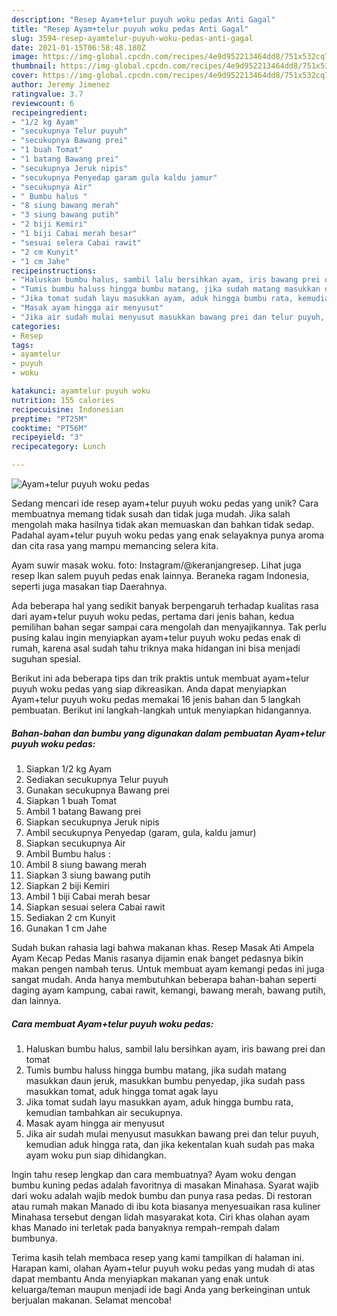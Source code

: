 ```yaml
---
description: "Resep Ayam+telur puyuh woku pedas Anti Gagal"
title: "Resep Ayam+telur puyuh woku pedas Anti Gagal"
slug: 3594-resep-ayamtelur-puyuh-woku-pedas-anti-gagal
date: 2021-01-15T06:58:48.180Z
image: https://img-global.cpcdn.com/recipes/4e9d952213464dd8/751x532cq70/ayamtelur-puyuh-woku-pedas-foto-resep-utama.jpg
thumbnail: https://img-global.cpcdn.com/recipes/4e9d952213464dd8/751x532cq70/ayamtelur-puyuh-woku-pedas-foto-resep-utama.jpg
cover: https://img-global.cpcdn.com/recipes/4e9d952213464dd8/751x532cq70/ayamtelur-puyuh-woku-pedas-foto-resep-utama.jpg
author: Jeremy Jimenez
ratingvalue: 3.7
reviewcount: 6
recipeingredient:
- "1/2 kg Ayam"
- "secukupnya Telur puyuh"
- "secukupnya Bawang prei"
- "1 buah Tomat"
- "1 batang Bawang prei"
- "secukupnya Jeruk nipis"
- "secukupnya Penyedap garam gula kaldu jamur"
- "secukupnya Air"
- " Bumbu halus "
- "8 siung bawang merah"
- "3 siung bawang putih"
- "2 biji Kemiri"
- "1 biji Cabai merah besar"
- "sesuai selera Cabai rawit"
- "2 cm Kunyit"
- "1 cm Jahe"
recipeinstructions:
- "Haluskan bumbu halus, sambil lalu bersihkan ayam, iris bawang prei dan tomat"
- "Tumis bumbu haluss hingga bumbu matang, jika sudah matang masukkan daun jeruk, masukkan bumbu penyedap, jika sudah pass masukkan tomat, aduk hingga tomat agak layu"
- "Jika tomat sudah layu masukkan ayam, aduk hingga bumbu rata, kemudian tambahkan air secukupnya."
- "Masak ayam hingga air menyusut"
- "Jika air sudah mulai menyusut masukkan bawang prei dan telur puyuh, kemudian aduk hingga rata, dan jika kekentalan kuah sudah pas maka ayam woku pun siap dihidangkan."
categories:
- Resep
tags:
- ayamtelur
- puyuh
- woku

katakunci: ayamtelur puyuh woku 
nutrition: 155 calories
recipecuisine: Indonesian
preptime: "PT25M"
cooktime: "PT56M"
recipeyield: "3"
recipecategory: Lunch

---
```



![Ayam+telur puyuh woku pedas](https://img-global.cpcdn.com/recipes/4e9d952213464dd8/751x532cq70/ayamtelur-puyuh-woku-pedas-foto-resep-utama.jpg)

Sedang mencari ide resep ayam+telur puyuh woku pedas yang unik? Cara membuatnya memang tidak susah dan tidak juga mudah. Jika salah mengolah maka hasilnya tidak akan memuaskan dan bahkan tidak sedap. Padahal ayam+telur puyuh woku pedas yang enak selayaknya punya aroma dan cita rasa yang mampu memancing selera kita.

Ayam suwir masak woku. foto: Instagram/@keranjangresep. Lihat juga resep Ikan salem puyuh pedas enak lainnya. Beraneka ragam Indonesia, seperti juga masakan tiap Daerahnya.

Ada beberapa hal yang sedikit banyak berpengaruh terhadap kualitas rasa dari ayam+telur puyuh woku pedas, pertama dari jenis bahan, kedua pemilihan bahan segar sampai cara mengolah dan menyajikannya. Tak perlu pusing kalau ingin menyiapkan ayam+telur puyuh woku pedas enak di rumah, karena asal sudah tahu triknya maka hidangan ini bisa menjadi suguhan spesial.


Berikut ini ada beberapa tips dan trik praktis untuk membuat ayam+telur puyuh woku pedas yang siap dikreasikan. Anda dapat menyiapkan Ayam+telur puyuh woku pedas memakai 16 jenis bahan dan 5 langkah pembuatan. Berikut ini langkah-langkah untuk menyiapkan hidangannya.

<!--inarticleads1-->

##### Bahan-bahan dan bumbu yang digunakan dalam pembuatan Ayam+telur puyuh woku pedas:

1. Siapkan 1/2 kg Ayam
1. Sediakan secukupnya Telur puyuh
1. Gunakan secukupnya Bawang prei
1. Siapkan 1 buah Tomat
1. Ambil 1 batang Bawang prei
1. Siapkan secukupnya Jeruk nipis
1. Ambil secukupnya Penyedap (garam, gula, kaldu jamur)
1. Siapkan secukupnya Air
1. Ambil  Bumbu halus :
1. Ambil 8 siung bawang merah
1. Siapkan 3 siung bawang putih
1. Siapkan 2 biji Kemiri
1. Ambil 1 biji Cabai merah besar
1. Siapkan sesuai selera Cabai rawit
1. Sediakan 2 cm Kunyit
1. Gunakan 1 cm Jahe


Sudah bukan rahasia lagi bahwa makanan khas. Resep Masak Ati Ampela Ayam Kecap Pedas Manis rasanya dijamin enak banget pedasnya bikin makan pengen nambah terus. Untuk membuat ayam kemangi pedas ini juga sangat mudah. Anda hanya membutuhkan beberapa bahan-bahan seperti daging ayam kampung, cabai rawit, kemangi, bawang merah, bawang putih, dan lainnya. 

<!--inarticleads2-->

##### Cara membuat Ayam+telur puyuh woku pedas:

1. Haluskan bumbu halus, sambil lalu bersihkan ayam, iris bawang prei dan tomat
1. Tumis bumbu haluss hingga bumbu matang, jika sudah matang masukkan daun jeruk, masukkan bumbu penyedap, jika sudah pass masukkan tomat, aduk hingga tomat agak layu
1. Jika tomat sudah layu masukkan ayam, aduk hingga bumbu rata, kemudian tambahkan air secukupnya.
1. Masak ayam hingga air menyusut
1. Jika air sudah mulai menyusut masukkan bawang prei dan telur puyuh, kemudian aduk hingga rata, dan jika kekentalan kuah sudah pas maka ayam woku pun siap dihidangkan.


Ingin tahu resep lengkap dan cara membuatnya? Ayam woku dengan bumbu kuning pedas adalah favoritnya di masakan Minahasa. Syarat wajib dari woku adalah wajib medok bumbu dan punya rasa pedas. Di restoran atau rumah makan Manado di ibu kota biasanya menyesuaikan rasa kuliner Minahasa tersebut dengan lidah masyarakat kota. Ciri khas olahan ayam khas Manado ini terletak pada banyaknya rempah-rempah dalam bumbunya. 

Terima kasih telah membaca resep yang kami tampilkan di halaman ini. Harapan kami, olahan Ayam+telur puyuh woku pedas yang mudah di atas dapat membantu Anda menyiapkan makanan yang enak untuk keluarga/teman maupun menjadi ide bagi Anda yang berkeinginan untuk berjualan makanan. Selamat mencoba!
